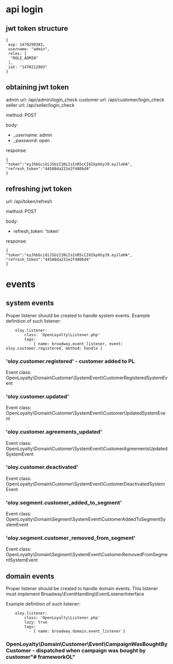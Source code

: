 # api login
## jwt token structure
```
{
 exp: 1470299383,
 username: "admin",
 roles: [
  "ROLE_ADMIN"
 ],
 iat: "1470212983"
}
```
## obtaining jwt token
admin url: /api/admin/login_check
customer url: /api/customer/login_check
seller url: /api/seller/login_check

method: POST

body:
- _username: admin
- _password: open
    
response:
```
{
"token":"eyJhbGciOiJSUzI1NiIsInR5cCI6IkpXUyJ9.eyJleHA",
"refresh_token":"44588da231e2f480bd4"
}
```
## refreshing jwt token
url: /api/token/refresh

method: POST

body:
- refresh_token: 'token'

response:
```
{
"token":"eyJhbGciOiJSUzI1NiIsInR5cCI6IkpXUyJ9.eyJleHA",
"refresh_token":"44588da231e2f480bd4"
}
```

# events

## system events
Proper listener should be created to handle system events.
Example definition of such listener:
```
    oloy.listener:
        class: 'OpenLoyalty\Listener.php'
        tags:
          - { name: broadway.event_listener, event: oloy.customer.registered, method: handle }
```
### 'oloy.customer.registered' - customer added to PL
Event class: OpenLoyalty\Domain\Customer\SystemEvent\CustomerRegisteredSystemEvent

### 'oloy.customer.updated'
Event class: OpenLoyalty\Domain\Customer\SystemEvent\CustomerUpdatedSystemEvent

### 'oloy.customer.agreements_updated'
Event class: OpenLoyalty\Domain\Customer\SystemEvent\CustomerAgreementsUpdatedSystemEvent

### 'oloy.customer.deactivated'
Event class: OpenLoyalty\Domain\Customer\SystemEvent\CustomerDeactivatedSystemEvent

### 'oloy.segment.customer_added_to_segment'
Event class: OpenLoyalty\Domain\Segment\SystemEvent\CustomerAddedToSegmentSystemEvent

### 'oloy.segment.customer_removed_from_segment'
Event class: OpenLoyalty\Domain\Segment\SystemEvent\CustomerRemovedFromSegmentSystemEvent

## domain events
Proper listener should be created to handle domain events.
This listener must implement Broadway\EventHandling\EventListenerInterface

Example definition of such listener:
```
    oloy.listener:
        class: 'OpenLoyalty\Listener.php'
        lazy: true
        tags:
          - { name: broadway.domain.event_listener }
```

### OpenLoyalty\Domain\Customer\Event\CampaignWasBoughtByCustomer - dispatched when campaign was bought by customer"# frameworkOL" 
